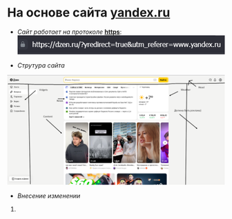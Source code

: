 # На основе сайта [yandex.ru](yandex.ru)

* _Сайт работает на протоколе_ **<u>https</u>**:
![https](https.png)

* *Струтура сайта*

![https](structure.png)


* *Внесение изменении*
1.  
